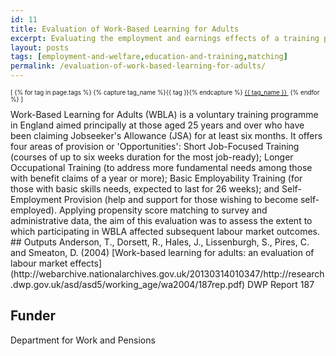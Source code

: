 ```yaml
---
id: 11
title: Evaluation of Work-Based Learning for Adults
excerpt: Evaluating the employment and earnings effects of a training programme for benefit claimants
layout: posts
tags: [employment-and-welfare,education-and-training,matching]
permalink: /evaluation-of-work-based-learning-for-adults/
---
```

<div>
  <p style="font-size:.7em;">
    [
    {% for tag in page.tags %}
      {% capture tag_name %}{{ tag }}{% endcapture %}
      <a href="/{{ tag_name }}"><nobr>{{ tag_name }}</nobr>&nbsp;</a>
    {% endfor %}
    ]
  </p>
</div>
Work-Based Learning for Adults (WBLA) is a voluntary training programme in England aimed principally at those aged 25 years and over who have been claiming Jobseeker's Allowance (JSA) for at least six months. It offers four areas of provision or 'Opportunities': Short Job-Focused Training (courses of up to six weeks duration for the most job-ready); Longer Occupational Training (to address more fundamental needs among those with benefit claims of a year or more); Basic Employability Training (for those with basic skills needs, expected to last for 26 weeks); and Self-Employment Provision (help and support for those wishing to become self-employed).  Applying propensity score matching to survey and administrative data, the aim of this evaluation was to assess the extent to which participating in WBLA affected subsequent labour market outcomes.
## Outputs
Anderson, T., Dorsett, R., Hales, J., Lissenburgh, S., Pires, C. and Smeaton, D. (2004) [Work-based learning for adults: an evaluation of labour market effects](http://webarchive.nationalarchives.gov.uk/20130314010347/http://research.dwp.gov.uk/asd/asd5/working_age/wa2004/187rep.pdf) DWP Report 187

## Funder
Department for Work and Pensions
